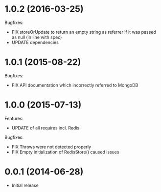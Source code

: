 # 1.0.2 (2016-03-25)
Bugfixes:
- FIX storeOrUpdate to return an empty string as referrer if it was passed as null (in line with spec)
- UPDATE dependencies

# 1.0.1 (2015-08-22)
Bugfixes:
- FIX API documentation which incorrectly referred to MongoDB

# 1.0.0 (2015-07-13)
Features:
- UPDATE of all requires incl. Redis

Bugfixes:
- FIX Throws were not detected properly
- FIX Empty initialization of RedisStore() caused issues

# 0.0.1 (2014-06-28)
- Initial release